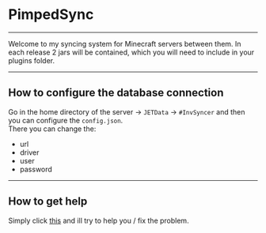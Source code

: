 # PimpedSync

---

Welcome to my syncing system for Minecraft servers between them.
In each release 2 jars will be contained, which you will need to include in your plugins folder.
<br>

---
## How to configure the database connection
Go in the home directory of the server -> `JETData` -> `#InvSyncer` and then you can configure the
``config.json``.
<br>
There you can change the:
- url
- driver
- user
- password

---
## How to get help
Simply click [this](https://github.com/cancel-cloud/PimpedSync/issues/new) and ill try to help you / fix the problem.